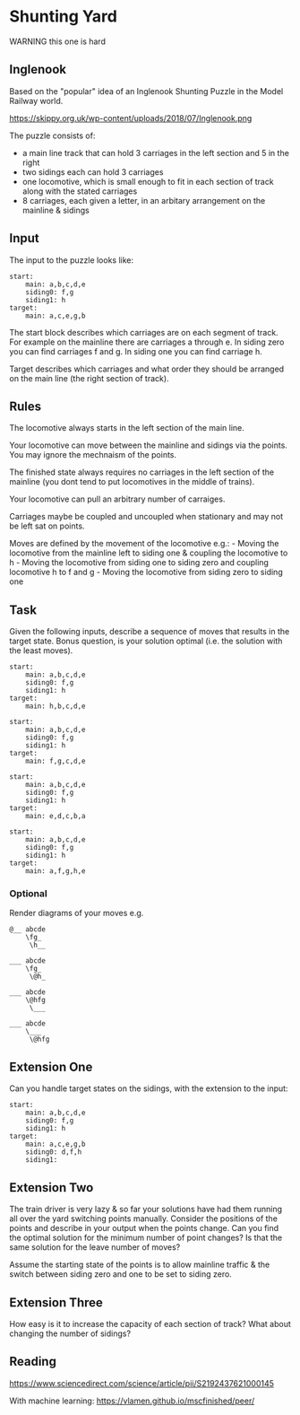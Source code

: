# Shunting Yard

WARNING this one is hard

## Inglenook

Based on the "popular" idea of an Inglenook Shunting Puzzle in the Model Railway world.

https://skippy.org.uk/wp-content/uploads/2018/07/Inglenook.png

The puzzle consists of:
- a main line track that can hold 3 carriages in the left section and 5 in the right
- two sidings each can hold 3 carriages
- one locomotive, which is small enough to fit in each section of track along with the stated carriages
- 8 carriages, each given a letter, in an arbitary arrangement on the mainline & sidings 

## Input

The input to the puzzle looks like:

```
start:
    main: a,b,c,d,e
    siding0: f,g
    siding1: h
target:
    main: a,c,e,g,b
```

The start block describes which carriages are on each segment of track. For example on the mainline there are carriages a through e. In siding zero you can find carriages f and g. In siding one you can find carriage h.

Target describes which carriages and what order they should be arranged on the main line (the right section of track).

## Rules

The locomotive always starts in the left section of the main line.

Your locomotive can move between the mainline and sidings via the points. You may ignore the mechnaism of the points.

The finished state always requires no carriages in the left section of the mainline (you dont tend to put locomotives in the middle of trains).

Your locomotive can pull an arbitrary number of carraiges.

Carriages maybe be coupled and uncoupled when stationary and may not be left sat on points. 

Moves are defined by the movement of the locomotive e.g.:
    - Moving the locomotive from the mainline left to siding one & coupling the locomotive to h
    - Moving the locomotive from siding one to siding zero and coupling locomotive h to f and g
    - Moving the locomotive from siding zero to siding one

## Task

Given the following inputs, describe a sequence of moves that results in the target state. Bonus question, is your solution optimal (i.e. the solution with the least moves).

```
start:
    main: a,b,c,d,e
    siding0: f,g
    siding1: h
target:
    main: h,b,c,d,e
```

```
start:
    main: a,b,c,d,e
    siding0: f,g
    siding1: h
target:
    main: f,g,c,d,e
```

```
start:
    main: a,b,c,d,e
    siding0: f,g
    siding1: h
target:
    main: e,d,c,b,a
```

```
start:
    main: a,b,c,d,e
    siding0: f,g
    siding1: h
target:
    main: a,f,g,h,e
```

### Optional

Render diagrams of your moves e.g.

```
@__ abcde
    \fg_
     \h__

___ abcde
    \fg_
     \@h_

___ abcde
    \@hfg
     \___

___ abcde
    \___
     \@hfg
```

## Extension One

Can you handle target states on the sidings, with the extension to the input:

```
start:
    main: a,b,c,d,e
    siding0: f,g
    siding1: h
target:
    main: a,c,e,g,b
    siding0: d,f,h
    siding1: 
```

## Extension Two

The train driver is very lazy & so far your solutions have had them running all over the yard switching points manually. Consider the positions of the points and describe in your output when the points change. Can you find the optimal solution for the minimum number of point changes? Is that the same solution for the leave number of moves?

Assume the starting state of the points is to allow mainline traffic & the switch between siding zero and one to be set to siding zero.

## Extension Three

How easy is it to increase the capacity of each section of track? What about changing the number of sidings?


## Reading

https://www.sciencedirect.com/science/article/pii/S2192437621000145

With machine learning:
https://vlamen.github.io/mscfinished/peer/